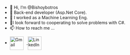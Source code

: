 - 👋 Hi, I’m @Bishoybotros
- 👀 Back-end developer (Asp.Net Core).
- 🌱 I worked as a Machine Learning Eng.
- 💞️I look forward to cooperating to solve problems with C#.
- 📫 How to reach me ...
- <p align="left">
   <a href="mailto:bishoybotros10@gmail.com" target="_blank">
      <img src="https://cdn-icons-png.flaticon.com/128/732/732200.png" alt="Gmail" width="45" style="vertical-align:middle; margin-right:10px;"/>
   </a>
   <a href="https://www.linkedin.com/in/bishoy-botros-software-developer" target="_blank">
      <img src="https://cdn-icons-png.flaticon.com/128/2504/2504923.png" alt="LinkedIn" width="45" style="vertical-align:middle;"/>
   </a>
</p>

<!---
Bishoybotros/Bishoybotros is a ✨ special ✨ repository because its `README.md` (this file) appears on your GitHub profile.
You can click the Preview link to take a look at your changes.
--->
